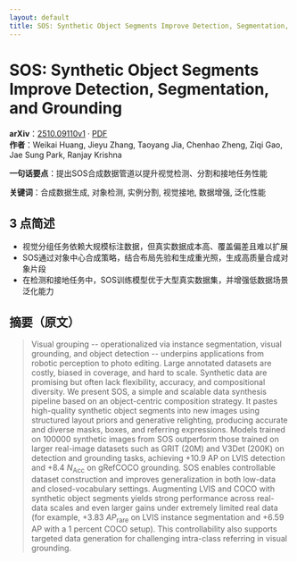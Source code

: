 ```yaml
---
layout: default
title: SOS: Synthetic Object Segments Improve Detection, Segmentation, and Grounding
---
```


# SOS: Synthetic Object Segments Improve Detection, Segmentation, and Grounding
**arXiv**：[2510.09110v1](https://arxiv.org/abs/2510.09110) · [PDF](https://arxiv.org/pdf/2510.09110.pdf)  
**作者**：Weikai Huang, Jieyu Zhang, Taoyang Jia, Chenhao Zheng, Ziqi Gao, Jae Sung Park, Ranjay Krishna  

**一句话要点**：提出SOS合成数据管道以提升视觉检测、分割和接地任务性能

**关键词**：合成数据生成, 对象检测, 实例分割, 视觉接地, 数据增强, 泛化性能

## 3 点简述
- 视觉分组任务依赖大规模标注数据，但真实数据成本高、覆盖偏差且难以扩展
- SOS通过对象中心合成策略，结合布局先验和生成重光照，生成高质量合成对象片段
- 在检测和接地任务中，SOS训练模型优于大型真实数据集，并增强低数据场景泛化能力

## 摘要（原文）

> Visual grouping -- operationalized via instance segmentation, visual
> grounding, and object detection -- underpins applications from robotic
> perception to photo editing. Large annotated datasets are costly, biased in
> coverage, and hard to scale. Synthetic data are promising but often lack
> flexibility, accuracy, and compositional diversity.
>   We present SOS, a simple and scalable data synthesis pipeline based on an
> object-centric composition strategy. It pastes high-quality synthetic object
> segments into new images using structured layout priors and generative
> relighting, producing accurate and diverse masks, boxes, and referring
> expressions. Models trained on 100000 synthetic images from SOS outperform
> those trained on larger real-image datasets such as GRIT (20M) and V3Det (200K)
> on detection and grounding tasks, achieving +10.9 AP on LVIS detection and +8.4
> $N_{\text{Acc}}$ on gRefCOCO grounding. SOS enables controllable dataset
> construction and improves generalization in both low-data and closed-vocabulary
> settings. Augmenting LVIS and COCO with synthetic object segments yields strong
> performance across real-data scales and even larger gains under extremely
> limited real data (for example, +3.83 $AP_{\text{rare}}$ on LVIS instance
> segmentation and +6.59 AP with a 1 percent COCO setup). This controllability
> also supports targeted data generation for challenging intra-class referring in
> visual grounding.

